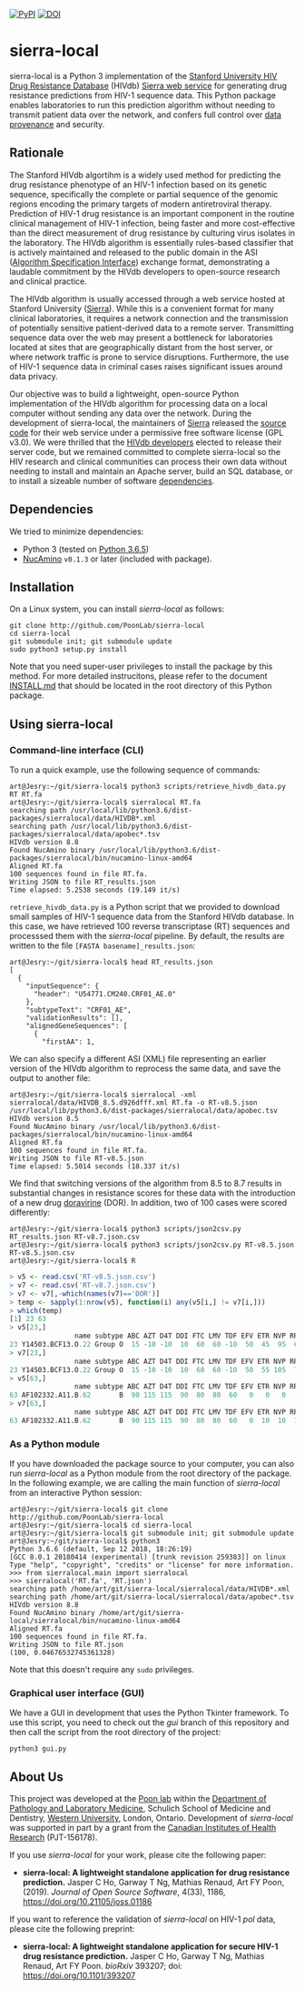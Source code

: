
[![PyPI](https://img.shields.io/pypi/v/sierralocal.svg)](https://pypi.org/project/sierralocal/)
[![DOI](http://joss.theoj.org/papers/10.21105/joss.01186/status.svg)](https://doi.org/10.21105/joss.01186)

# sierra-local
sierra-local is a Python 3 implementation of the [Stanford University HIV Drug Resistance Database](https://hivdb.stanford.edu/) (HIVdb) [Sierra web service](https://hivdb.stanford.edu/page/webservice/) for generating drug resistance predictions from HIV-1 sequence data. This Python package enables laboratories to run this prediction algorithm without needing to transmit patient data over the network, and confers full control over [data provenance](https://en.wikipedia.org/wiki/Data_lineage#Data_Provenance) and security.

## Rationale

The Stanford HIVdb algortihm is a widely used method for predicting the drug resistance phenotype of an HIV-1 infection based on its genetic sequence, specifically the complete or partial sequence of the genomic regions encoding the primary targets of modern antiretroviral therapy.  Prediction of HIV-1 drug resistance is an important component in the routine clinical management of HIV-1 infection, being faster and more cost-effective than the direct measurement of drug resistance by culturing virus isolates in the laboratory.  The HIVdb algorithm is essentially rules-based classifier that is actively maintained and released to the public domain in the ASI ([Algorithm Specification Interface](http://jcm.asm.org/content/41/6/2792.short)) exchange format, demonstrating a laudable commitment by the HIVdb developers to open-source research and clinical practice.

The HIVdb algorithm is usually accessed through a web service hosted at Stanford University ([Sierra](https://hivdb.stanford.edu/hivdb)).  While this is a convenient format for many clinical laboratories, it requires a network connection and the transmission of potentially sensitive patient-derived data to a remote server.  Transmitting sequence data over the web may present a bottleneck for laboratories located at sites that are geographically distant from the host server, or where network traffic is prone to service disruptions.  Furthermore, the use of HIV-1 sequence data in criminal cases raises significant issues around data privacy.

Our objective was to build a lightweight, open-source Python implementation of the HIVdb algorithm for processing data on a local computer without sending any data over the network.  During the development of sierra-local, the maintainers of [Sierra](https://hivdb.stanford.edu/page/webservice/) released the [source code](https://github.com/hivdb/sierra) for their web service under a permissive free software license (GPL v3.0).  We were thrilled that the [HIVdb developers](https://github.com/hivdb) elected to release their server code, but we remained committed to complete sierra-local so the HIV research and clinical communities can process their own data without needing to install and maintain an Apache server, build an SQL database, or to install a sizeable number of software [dependencies](https://github.com/hivdb/sierra#dependency-lists).


## Dependencies
We tried to minimize dependencies:
- Python 3 (tested on [Python 3.6.5](https://www.python.org/downloads/release/python-365/))
- [NucAmino](https://github.com/hivdb/nucamino) `v0.1.3` or later (included with package).

## Installation

On a Linux system, you can install *sierra-local* as follows:
```
git clone http://github.com/PoonLab/sierra-local
cd sierra-local
git submodule init; git submodule update
sudo python3 setup.py install
```
Note that you need super-user privileges to install the package by this method.  For more detailed instrucitons, please refer to the document [INSTALL.md](INSTALL.md) that should be located in the root directory of this Python package.

## Using sierra-local

### Command-line interface (CLI)

To run a quick example, use the following sequence of commands:
```console
art@Jesry:~/git/sierra-local$ python3 scripts/retrieve_hivdb_data.py RT RT.fa
art@Jesry:~/git/sierra-local$ sierralocal RT.fa
searching path /usr/local/lib/python3.6/dist-packages/sierralocal/data/HIVDB*.xml
searching path /usr/local/lib/python3.6/dist-packages/sierralocal/data/apobec*.tsv
HIVdb version 8.8
Found NucAmino binary /usr/local/lib/python3.6/dist-packages/sierralocal/bin/nucamino-linux-amd64
Aligned RT.fa
100 sequences found in file RT.fa.
Writing JSON to file RT_results.json
Time elapsed: 5.2538 seconds (19.149 it/s)
```

`retrieve_hivdb_data.py` is a Python script that we provided to download small samples of HIV-1 sequence data from the Stanford HIVdb database.  In this case, we have retrieved 100 reverse transcriptase (RT) sequences and processsed them with the *sierra-local* pipeline.  By default, the results are written to the file `[FASTA basename]_results.json`:
```console
art@Jesry:~/git/sierra-local$ head RT_results.json 
[
  {
    "inputSequence": {
      "header": "U54771.CM240.CRF01_AE.0"
    },
    "subtypeText": "CRF01_AE",
    "validationResults": [],
    "alignedGeneSequences": [
      {
        "firstAA": 1,
```

We can also specify a different ASI (XML) file representing an earlier version of the HIVdb algorithm to reprocess the same data, and save the output to another file:
```console
art@Jesry:~/git/sierra-local$ sierralocal -xml sierralocal/data/HIVDB_8.5.d926dfff.xml RT.fa -o RT-v8.5.json
/usr/local/lib/python3.6/dist-packages/sierralocal/data/apobec.tsv
HIVdb version 8.5
Found NucAmino binary /usr/local/lib/python3.6/dist-packages/sierralocal/bin/nucamino-linux-amd64
Aligned RT.fa
100 sequences found in file RT.fa.
Writing JSON to file RT-v8.5.json
Time elapsed: 5.5014 seconds (18.337 it/s)
```

We find that switching versions of the algorithm from 8.5 to 8.7 results in substantial changes in resistance scores for these data with the introduction of a new drug [doravirine](https://aidsinfo.nih.gov/drugs/546/doravirine/0/patient) (DOR).  In addition, two of 100 cases were scored differently:
```console
art@Jesry:~/git/sierra-local$ python3 scripts/json2csv.py RT_results.json RT-v8.7.json.csv
art@Jesry:~/git/sierra-local$ python3 scripts/json2csv.py RT-v8.5.json RT-v8.5.json.csv
art@Jesry:~/git/sierra-local$ R
```
```R
> v5 <- read.csv('RT-v8.5.json.csv')
> v7 <- read.csv('RT-v8.7.json.csv')
> v7 <- v7[,-which(names(v7)=='DOR')]
> temp <- sapply(1:nrow(v5), function(i) any(v5[i,] != v7[i,]))
> which(temp)
[1] 23 63
> v5[23,]
                name subtype ABC AZT D4T DDI FTC LMV TDF EFV ETR NVP RPV
23 Y14503.BCF13.O.22 Group O  15 -10 -10  10  60  60 -10  50  45  95  65
> v7[23,]
                name subtype ABC AZT D4T DDI FTC LMV TDF EFV ETR NVP RPV
23 Y14503.BCF13.O.22 Group O  15 -10 -10  10  60  60 -10  50  55 105  75
> v5[63,]
                name subtype ABC AZT D4T DDI FTC LMV TDF EFV ETR NVP RPV
63 AF102332.A11.B.62       B  90 115 115  90  80  80  60   0   0   0   0
> v7[63,]
                name subtype ABC AZT D4T DDI FTC LMV TDF EFV ETR NVP RPV
63 AF102332.A11.B.62       B  90 115 115  90  80  80  60   0  10  10  10
```


### As a Python module
If you have downloaded the package source to your computer, you can also run *sierra-local* as a Python module from the root directory of the package.  In the following example, we are calling the main function of *sierra-local* from an interactive Python session:
```console
art@Jesry:~/git/sierra-local$ git clone http://github.com/PoonLab/sierra-local
art@Jesry:~/git/sierra-local$ cd sierra-local
art@Jesry:~/git/sierra-local$ git submodule init; git submodule update
art@Jesry:~/git/sierra-local$ python3
Python 3.6.6 (default, Sep 12 2018, 18:26:19) 
[GCC 8.0.1 20180414 (experimental) [trunk revision 259383]] on linux
Type "help", "copyright", "credits" or "license" for more information.
>>> from sierralocal.main import sierralocal
>>> sierralocal('RT.fa', 'RT.json')
searching path /home/art/git/sierra-local/sierralocal/data/HIVDB*.xml
searching path /home/art/git/sierra-local/sierralocal/data/apobec*.tsv
HIVdb version 8.8
Found NucAmino binary /home/art/git/sierra-local/sierralocal/bin/nucamino-linux-amd64
Aligned RT.fa
100 sequences found in file RT.fa.
Writing JSON to file RT.json
(100, 0.04676532745361328)
```
Note that this doesn't require any `sudo` privileges.

### Graphical user interface (GUI)
We have a GUI in development that uses the Python Tkinter framework.  To use this script, you need to check out the *gui* branch of this repository and then call the script from the root directory of the project:
```
python3 gui.py
```


## About Us
This project was developed at the [Poon lab](http://github.com/PoonLab) within the [Department of Pathology and Laboratory Medicine](https://www.schulich.uwo.ca/pathol/), Schulich School of Medicine and Dentistry, [Western University](http://uwo.ca), London, Ontario.  Development of *sierra-local* was supported in part by a grant from the [Canadian Institutes of Health Research](http://www.cihr-irsc.gc.ca/e/193.html) (PJT-156178).

If you use *sierra-local* for your work, please cite the following paper:
* **sierra-local: A lightweight standalone application for drug resistance prediction.**
  Jasper C Ho, Garway T Ng, Mathias Renaud, Art FY Poon, (2019). 
  *Journal of Open Source Software*, 4(33), 1186, https://doi.org/10.21105/joss.01186

If you want to reference the validation of *sierra-local* on HIV-1 *pol* data, please cite the following preprint:
* **sierra-local: A lightweight standalone application for secure HIV-1 drug resistance prediction.**
  Jasper C Ho, Garway T Ng, Mathias Renaud, Art FY Poon.
  *bioRxiv* 393207; doi: https://doi.org/10.1101/393207
